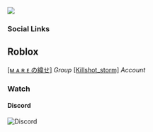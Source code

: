 ![](https://i.ibb.co/SBYdb9h/kmacros-logo-1-1.png)

### Social Links

## Roblox 
[[ᴍ ᴀ ʀ ᴇ の緯せ]](https://www.roblox.com/groups/32962130) *Group*
[[Killshot_storm]](https://www.roblox.com/users/1767609448/profile) *Account*
### Watch
#### Discord
![Discord](https://img.shields.io/discord/1144003762013360149?style=flat-square&label=Discord%20Chat%3A%20&color=%23FF0000)


